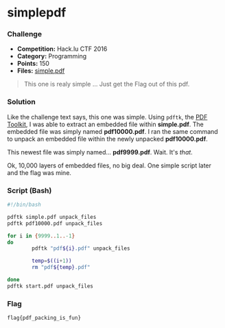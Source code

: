 # simplepdf

### Challenge
- **Competition:** Hack.lu CTF 2016
- **Category:** Programming
- **Points:** 150
- **Files:** [simple.pdf](./files/simplepdf.pdf)

> This one is realy simple ... Just get the Flag out of this pdf.

### Solution

Like the challenge text says, this one was simple.  Using `pdftk`, the [PDF Toolkit](https://www.pdflabs.com/tools/pdftk-the-pdf-toolkit/), I was able to extract an embedded file within __simple.pdf__.  The embedded file was simply named __pdf10000.pdf__.  I ran the same command to unpack an embedded file within the newly unpacked __pdf10000.pdf__.

This newest file was simply named...  __pdf9999.pdf__.  Wait.  It's _that_.  

Ok, 10,000 layers of embedded files, no big deal.  One simple script later and the flag was mine.


### Script (Bash)

```bash
#!/bin/bash

pdftk simple.pdf unpack_files
pdftk pdf10000.pdf unpack_files

for i in {9999..1..-1}
do
        pdftk "pdf${i}.pdf" unpack_files

        temp=$((i+1))
        rm "pdf${temp}.pdf"

done
pdftk start.pdf unpack_files
```

### Flag

`flag{pdf_packing_is_fun}`